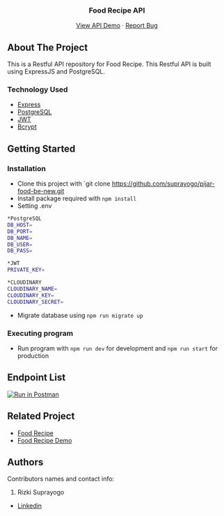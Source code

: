 
<h3 align="center">Food Recipe API</h3>
<p align="center">
  <a href="https://glorious-cow-hospital-gown.cyclic.app">View API Demo</a>
  ·
  <a href="https://github.com/suprayogo/pijar-food-be-new/issues">Report Bug</a>
</p>

<!-- ABOUT THE PROJECT -->
## About The Project

This is a Restful API repository for Food Recipe. This Restful API is built using ExpressJS and PostgreSQL.

### Technology Used

- [Express](https://expressjs.com/)
- [PostgreSQL](https://www.postgresql.org/)
- [JWT](https://jwt.io/)
- [Bcrypt](https://www.npmjs.com/package/bcrypt)

## Getting Started

### Installation

- Clone this project with `git clone https://github.com/suprayogo/pijar-food-be-new.git
- Install package required with `npm install`
- Setting .env

```bash
*PostgreSQL
DB_HOST=
DB_PORT=
DB_NAME=
DB_USER=
DB_PASS=

*JWT
PRIVATE_KEY=

*CLOUDINARY
CLOUDINARY_NAME=
CLOUDINARY_KEY=
CLOUDINARY_SECRET=
```

- Migrate database using `npm run migrate up`

### Executing program

- Run program with `npm run dev` for development and `npm run start` for production

## Endpoint List

[![Run in Postman](https://run.pstmn.io/button.svg)](https://documenter.getpostman.com/view/27256912/2s9XxwxELx)


<!-- RELATED PROJECT -->
## Related Project 

- [Food Recipe ](https://github.com/suprayogo/learn-react-fe)
- [Food Recipe Demo](https://rizki-suprayogo-learn-react-fe.vercel.app/)

## Authors

Contributors names and contact info:

1. Rizki Suprayogo

- [Linkedin](https://www.linkedin.com/in/rizki-suprayogo/)

